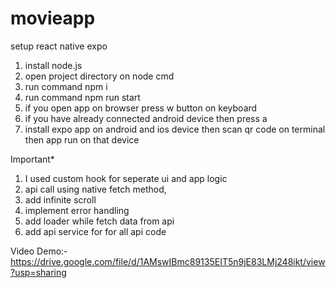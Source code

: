 # movieapp

setup react native expo 
1. install node.js
2. open project directory on node cmd
3. run command npm i
4. run command npm run start 
5. if you open app on browser press w button on keyboard
6. if you have already connected android device then press a 
7. install expo app on android and ios device then scan qr code on terminal then app run on that device 

Important*
1. I used custom hook for seperate ui and app logic 
2. api call using native fetch method,
4. add infinite scroll
5. implement error handling 
6. add loader while fetch data from api 
7. add api service for for all api code


Video Demo:-
https://drive.google.com/file/d/1AMswIBmc89135EIT5n9jE83LMj248ikt/view?usp=sharing

